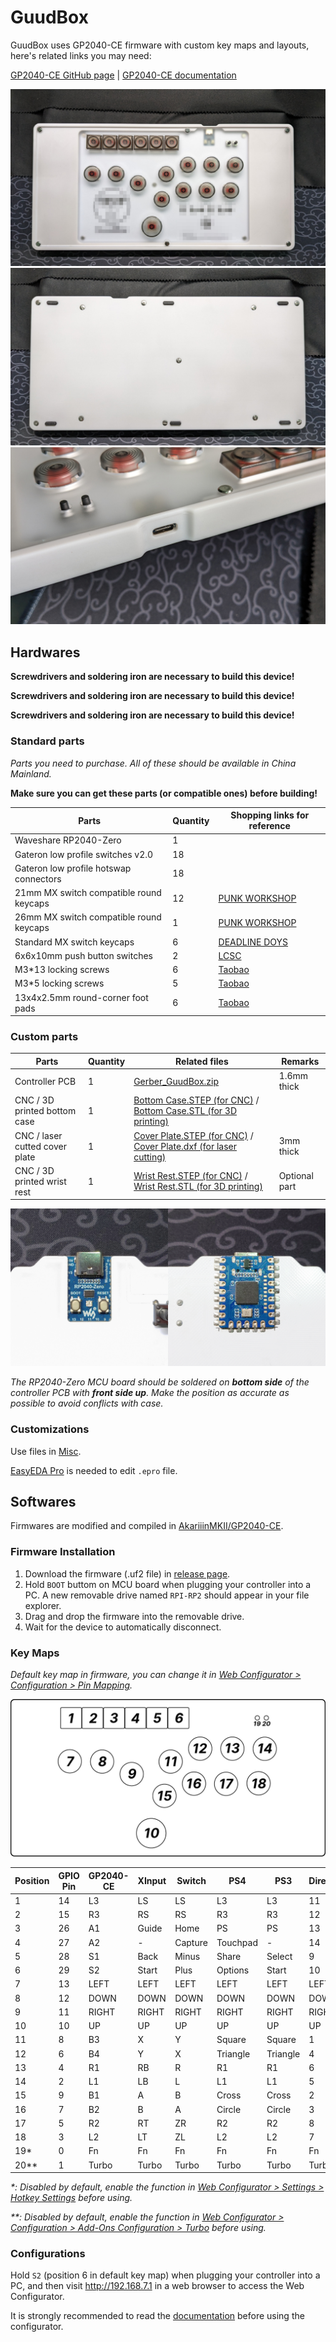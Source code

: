 # GuudBox

GuudBox uses GP2040-CE firmware with custom key maps and layouts, here's related links you may need:

[GP2040-CE GitHub page](https://github.com/OpenStickCommunity/GP2040-CE) | [GP2040-CE documentation](https://gp2040-ce.info)

![Sample](.doc/sample_1.jpg)
![Sample](.doc/sample_2.jpg)
![Sample](.doc/sample_3.jpg)

## Hardwares

__Screwdrivers and soldering iron are necessary to build this device!__

__Screwdrivers and soldering iron are necessary to build this device!__

__Screwdrivers and soldering iron are necessary to build this device!__

### Standard parts

_Parts you need to purchase. All of these should be available in China Mainland._

__Make sure you can get these parts (or compatible ones) before building!__

| Parts                                   | Quantity | Shopping links for reference                                      |
| --------------------------------------- | -------- | ----------------------------------------------------------------- |
| Waveshare RP2040-Zero                   | 1        |                                                                   |
| Gateron low profile switches v2.0       | 18       |                                                                   |
| Gateron low profile hotswap connectors  | 18       |                                                                   |
| 21mm MX switch compatible round keycaps | 12       | [PUNK WORKSHOP](https://item.taobao.com/item.htm?id=684778888971) |
| 26mm MX switch compatible round keycaps | 1        | [PUNK WORKSHOP](https://item.taobao.com/item.htm?id=684778888971) |
| Standard MX switch keycaps              | 6        | [DEADLINE DOYS](https://item.taobao.com/item.htm?id=705145796401) |
| 6x6x10mm push button switches           | 2        | [LCSC](https://item.szlcsc.com/580446.html)                       |
| M3*13 locking screws                    | 6        | [Taobao](https://detail.tmall.com/item.htm?id=714800474141)       |
| M3*5 locking screws                     | 5        | [Taobao](https://detail.tmall.com/item.htm?id=714800474141)       |
| 13x4x2.5mm round-corner foot pads       | 6        | [Taobao](https://item.taobao.com/item.htm?id=579251575258)        |

### Custom parts

| Parts                          | Quantity | Related files                                                                                                         | Remarks       |
| ------------------------------ | -------- | --------------------------------------------------------------------------------------------------------------------- | ------------- |
| Controller PCB                 | 1        | [Gerber_GuudBox.zip](PCB/Gerber_GuudBox.zip)                                                                          | 1.6mm thick   |
| CNC / 3D printed bottom case   | 1        | [Bottom Case.STEP (for CNC)](Case/Bottom%20Case.STEP) / [Bottom Case.STL (for 3D printing)](Case/Bottom%20Case.STL)   |               |
| CNC / laser cutted cover plate | 1        | [Cover Plate.STEP (for CNC)](Case/Cover%20Plate.STEP) / [Cover Plate.dxf (for laser cutting)](Case/Cover%20Plate.dxf) | 3mm thick     |
| CNC / 3D printed wrist rest    | 1        | [Wrist Rest.STEP (for CNC)](Case/Wrist%20Rest.STEP) / [Wrist Rest.STL (for 3D printing)](Case/Wrist%20Rest.STL)       | Optional part |

![MCU Soldering](.doc/mcu_soldering.png)

_The RP2040-Zero MCU board should be soldered on __bottom side__ of the controller PCB with __front side up__. Make the position as accurate as possible to avoid conflicts with case._

### Customizations

Use files in [Misc](/Misc).

[EasyEDA Pro](https://pro.easyeda.com/editor) is needed to edit `.epro` file.

## Softwares

Firmwares are modified and compiled in [AkariiinMKII/GP2040-CE](https://github.com/AkariiinMKII/GP2040-CE).

### Firmware Installation

1. Download the firmware (.uf2 file) in [release page](https://github.com/AkariiinMKII/GuudBox/releases).
2. Hold `BOOT` buttom on MCU board when plugging your controller into a PC. A new removable drive named `RPI-RP2` should appear in your file explorer.
3. Drag and drop the firmware into the removable drive.
4. Wait for the device to automatically disconnect.

### Key Maps

_Default key map in firmware, you can change it in [Web Configurator > Configuration > Pin Mapping](https://gp2040-ce.info/#/web-configurator?id=pin-mapping)._

![Key Map](.doc/key_map.png)

| Position | GPIO Pin | GP2040-CE  | XInput | Switch  | PS4          | PS3          | DirectInput  | Arcade |
| -------- | -------- | ---------- | ------ | ------- | ------------ | ------------ | ------------ | ------ |
| 1        | 14       | L3         | LS     | LS      | L3           | L3           | 11           | LS     |
| 2        | 15       | R3         | RS     | RS      | R3           | R3           | 12           | RS     |
| 3        | 26       | A1         | Guide  | Home    | PS           | PS           | 13           | Home   |
| 4        | 27       | A2         | -      | Capture | Touchpad     | -            | 14           | -      |
| 5        | 28       | S1         | Back   | Minus   | Share        | Select       | 9            | Coin   |
| 6        | 29       | S2         | Start  | Plus    | Options      | Start        | 10           | Start  |
| 7        | 13       | LEFT       | LEFT   | LEFT    | LEFT         | LEFT         | LEFT         | LEFT   |
| 8        | 12       | DOWN       | DOWN   | DOWN    | DOWN         | DOWN         | DOWN         | DOWN   |
| 9        | 11       | RIGHT      | RIGHT  | RIGHT   | RIGHT        | RIGHT        | RIGHT        | RIGHT  |
| 10       | 10       | UP         | UP     | UP      | UP           | UP           | UP           | UP     |
| 11       | 8        | B3         | X      | Y       | Square       | Square       | 1            | P1     |
| 12       | 6        | B4         | Y      | X       | Triangle     | Triangle     | 4            | P2     |
| 13       | 4        | R1         | RB     | R       | R1           | R1           | 6            | P3     |
| 14       | 2        | L1         | LB     | L       | L1           | L1           | 5            | P4     |
| 15       | 9        | B1         | A      | B       | Cross        | Cross        | 2            | K1     |
| 16       | 7        | B2         | B      | A       | Circle       | Circle       | 3            | K2     |
| 17       | 5        | R2         | RT     | ZR      | R2           | R2           | 8            | K3     |
| 18       | 3        | L2         | LT     | ZL      | L2           | L2           | 7            | K4     |
| 19*      | 0        | Fn         | Fn     | Fn      | Fn           | Fn           | Fn           | Fn     |
| 20**     | 1        | Turbo      | Turbo  | Turbo   | Turbo        | Turbo        | Turbo        | Turbo  |

_*: Disabled by default, enable the function in [Web Configurator > Settings > Hotkey Settings](https://gp2040-ce.info/#/web-configurator?id=hotkey-settings) before using._

_**: Disabled by default, enable the function in [Web Configurator > Configuration > Add-Ons Configuration > Turbo](https://gp2040-ce.info/#/add-ons/turbo) before using._

### Configurations

Hold `S2` (position 6 in default key map) when plugging your controller into a PC, and then visit <http://192.168.7.1> in a web browser to access the Web Configurator.

It is strongly recommended to read the [documentation](https://gp2040-ce.info/#/web-configurator) before using the configurator.
